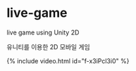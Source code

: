 # live-game
live game using Unity 2D


유니티를 이용한 2D 모바일 게임

 {% include video.html id="f-x3iPcl3i0" %} 
